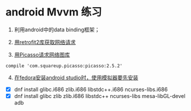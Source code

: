 # android Mvvm 练习

1. 利用android中的data binding框架；

2. [用retrofit2库获取网络请求](https://github.com/square/retrofit)

3. [用Picasso请求网络图库](https://github.com/square/picasso)

```
compile 'com.squareup.picasso:picasso:2.5.2'
```
4. [在fedora安装android studio时，使用模拟器要先安装](http://stackoverflow.com/questions/17993584/failed-to-create-sdcard-in-the-avd-folder-in-linux-fedora)
- [x] dnf install glibc.i686 zlib.i686 libstdc++.i686 ncurses-libs.i686
- [x] dnf install glibc zlib zlib.i686 libstdc++ ncurses-libs mesa-libGL-devel adb
